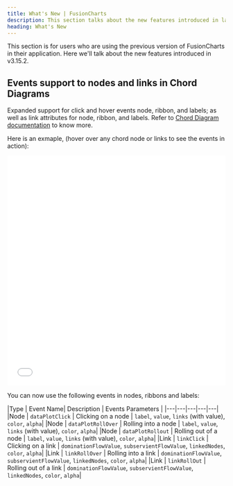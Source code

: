 ```yaml
---
title: What's New | FusionCharts
description: This section talks about the new features introduced in latest version.
heading: What's New
---
```


This section is for users who are using the previous version of FusionCharts in their application. Here we'll talk about the new features introduced in v3.15.2.

## Events support to nodes and links in Chord Diagrams

Expanded support for click and hover events node, ribbon, and labels; as well as link attributes for node, ribbon, and labels. Refer to [Chord Diagram documentation](/chart-guide/standard-charts/chord-diagram) to know more.

Here is an exmaple, (hover over any chord node or links to see the events in action):

<iframe width="100%" height="530" src="//jsfiddle.net/fusioncharts/xa5thLwo/embedded/result,js/" allowfullscreen="allowfullscreen" allowpaymentrequest frameborder="0"></iframe>

You can now use the following events in nodes, ribbons and labels:

|Type | Event Name| Description | Events Parameters |
|---|---|---|---|---|
|Node | `dataPlotClick` | Clicking on a node | `label`, `value`, `links` (with value), `color`, `alpha`|
|Node | `dataPlotRollOver` | Rolling into a node | `label`, `value`, `links` (with value), `color`, `alpha`|
|Node | `dataPlotRollout` | Rolling out of a node | `label`, `value`, `links` (with value), `color`, `alpha`|
|Link | `linkClick` | Clicking on a link | `dominationFlowValue`, `subservientFlowValue`, `linkedNodes`, `color`, `alpha`|
|Link | `linkRollOver` | Rolling into a link | `dominationFlowValue`, `subservientFlowValue`, `linkedNodes`, `color`, `alpha`|
|Link | `linkRollOut` | Rolling out of a link | `dominationFlowValue`, `subservientFlowValue`, `linkedNodes`, `color`, `alpha`|
